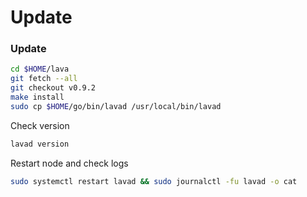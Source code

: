 # Update

### Update <a href="#t7co" id="t7co"></a>

```bash
cd $HOME/lava
git fetch --all 
git checkout v0.9.2
make install
sudo cp $HOME/go/bin/lavad /usr/local/bin/lavad
```

Check version 

```bash
lavad version
```

Restart node and check logs

```bash
sudo systemctl restart lavad && sudo journalctl -fu lavad -o cat
```
